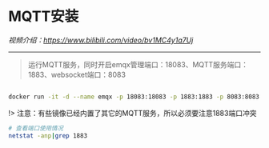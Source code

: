 # MQTT安装

*视频介绍：https://www.bilibili.com/video/bv1MC4y1a7Uj*

---

> 运行MQTT服务，同时开启emqx管理端口：18083、MQTT服务端口：1883、websocket端口：8083

```bash

docker run -it -d --name emqx -p 18083:18083 -p 1883:1883 -p 8083:8083 --restart=always emqx/emqx:latest

```

!> 注意：有些镜像已经内置了其它的MQTT服务，所以必须要注意1883端口冲突

```bash
# 查看端口使用情况
netstat -anp|grep 1883
```